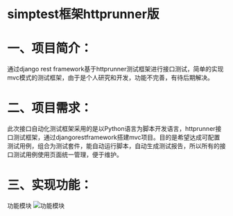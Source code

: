 # simptest框架httprunner版

# 一、项目简介：
通过django rest framework基于httprunner测试框架进行接口测试，简单的实现mvc模式的测试框架，由于是个人研究和开发，功能不完善，有待后期解决。

# 二、项目需求：
此次接口自动化测试框架采用的是以Python语言为脚本开发语言，httprunner接口测试框架，通过djangorestframework搭建mvc项目。目的是希望达成可配置测试用例，组合为测试套件，能自动运行脚本，自动生成测试报告，所以所有的接口测试用例使用页面统一管理，便于维护。

# 三、实现功能：
功能模块
![功能模块](https://github.com/zhujun6538/simptest-httprunner/blob/master/mytestproj/data/img/sp1.png)  







